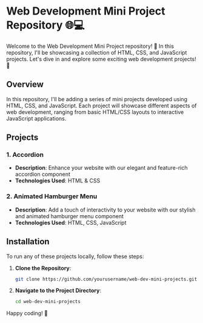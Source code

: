 # Web Development Mini Project Repository 🌐💻

Welcome to the Web Development Mini Project repository! 🎉 In this repository, I'll be showcasing a collection of HTML, CSS, and JavaScript projects. Let's dive in and explore some exciting web development projects! 🚀

## Overview

In this repository, I'll be adding a series of mini projects developed using HTML, CSS, and JavaScript. Each project will showcase different aspects of web development, ranging from basic HTML/CSS layouts to interactive JavaScript applications.

## Projects

### 1. Accordion

- **Description**: Enhance your website with our elegant and feature-rich accordion component
- **Technologies Used**: HTML & CSS

### 2. Animated Hamburger Menu 

- **Description**: Add a touch of interactivity to your website with our stylish and animated hamburger menu component
- **Technologies Used**: HTML, CSS, JavaScript

## Installation

To run any of these projects locally, follow these steps:

1. **Clone the Repository**:
    ```sh
    git clone https://github.com/yourusername/web-dev-mini-projects.git
    ```

2. **Navigate to the Project Directory**:
    ```sh
    cd web-dev-mini-projects
    ```
    
Happy coding! 🌟
